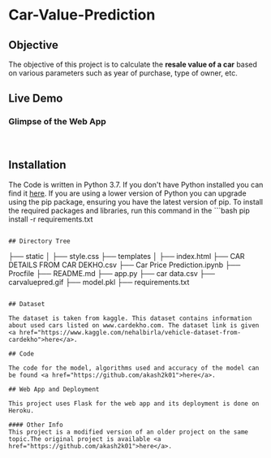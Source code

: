 # Car-Value-Prediction



## Objective

The objective of this project is to calculate the <strong>resale value of a car</strong> based on various parameters such as year of purchase, type of owner, etc.

## Live Demo


  ### Glimpse of the Web App
  <br>

  
## Installation
The Code is written in Python 3.7. If you don't have Python installed you can find it [here](https://www.python.org/downloads/). If you are using a lower version of Python you can upgrade using the pip package, ensuring you have the latest version of pip. To install the required packages and libraries, run this command in the ```bash
pip install -r requirements.txt
```

## Directory Tree 
```
├── static 
│   ├── style.css
├── templates
│   ├── index.html
├── CAR DETAILS FROM CAR DEKHO.csv
├── Car Price Prediction.ipynb
├── Procfile
├── README.md
├── app.py
├── car data.csv
├── carvaluepred.gif
├── model.pkl
├── requirements.txt
```

## Dataset

The dataset is taken from kaggle. This dataset contains information about used cars listed on www.cardekho.com. The dataset link is given <a href="https://www.kaggle.com/nehalbirla/vehicle-dataset-from-cardekho">here</a>.

## Code

The code for the model, algorithms used and accuracy of the model can be found <a href="https://github.com/akash2k01">here</a>.

## Web App and Deployment

This project uses Flask for the web app and its deployment is done on Heroku.

#### Other Info
This project is a modified version of an older project on the same topic.The original project is available <a href="https://github.com/akash2k01">here</a>.
